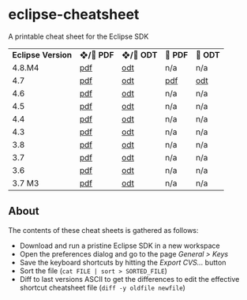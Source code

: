 eclipse-cheatsheet
==================

A printable cheat sheet for the Eclipse SDK

<table>
  <tr>
    <td><b>Eclipse Version</b></td>
    <td><b>❖/🐧 PDF</b></td>
    <td><b>❖/🐧 ODT</b></td>
    <td><b> PDF</b></td>
    <td><b> ODT</b></td>
  </tr>
  <tr>
    <td>4.8.M4</td>
    <td><a href="https://github.com/pellaton/eclipse-cheatsheet/raw/master/eclipse4.8/eclipse-shortcuts-4.8.m4.pdf">pdf</a></td>
    <td><a href="https://github.com/pellaton/eclipse-cheatsheet/raw/master/eclipse4.8/eclipse-shortcuts-4.8.m4.odt">odt</a></td>
    <td>n/a</td>
    <td>n/a</td>
  </tr>
  <tr>
    <td>4.7</td>
    <td><a href="https://github.com/pellaton/eclipse-cheatsheet/raw/master/eclipse4.7/eclipse-shortcuts-win-4.7.2.pdf">pdf</a></td>
    <td><a href="https://github.com/pellaton/eclipse-cheatsheet/raw/master/eclipse4.7/eclipse-shortcuts-win-4.7.2.odt">odt</a></td>
    <td><a href="https://github.com/pellaton/eclipse-cheatsheet/raw/master/eclipse4.7/eclipse-shortcuts-macos-4.7.2.pdf">pdf</a></td>
    <td><a href="https://github.com/pellaton/eclipse-cheatsheet/raw/master/eclipse4.7/eclipse-shortcuts-macos-4.7.2.odt">odt</a></td>    
  </tr>
  <tr>
    <td>4.6</td>
    <td><a href="https://github.com/pellaton/eclipse-cheatsheet/raw/master/eclipse4.6/eclipse-shortcuts-4.6.0.pdf">pdf</a></td>
    <td><a href="https://github.com/pellaton/eclipse-cheatsheet/raw/master/eclipse4.6/eclipse-shortcuts-4.6.0.odt">odt</a></td>
    <td>n/a</td>
    <td>n/a</td>
  </tr>
  <tr>
    <td>4.5</td>
    <td><a href="https://github.com/pellaton/eclipse-cheatsheet/raw/master/eclipse4.5/eclipse-shortcuts-4.5.0.pdf">pdf</a></td>
    <td><a href="https://github.com/pellaton/eclipse-cheatsheet/raw/master/eclipse4.5/eclipse-shortcuts-4.5.0.odt">odt</a></td>
    <td>n/a</td>
    <td>n/a</td>
  </tr>
  <tr>
    <td>4.4</td>
    <td><a href="https://github.com/pellaton/eclipse-cheatsheet/raw/master/eclipse4.4/eclipse-shortcuts-4.4.0.pdf">pdf</a></td>
    <td><a href="https://github.com/pellaton/eclipse-cheatsheet/raw/master/eclipse4.4/eclipse-shortcuts-4.4.0.odt">odt</a></td>
    <td>n/a</td>
    <td>n/a</td>
  </tr>
  <tr>
    <td>4.3</td>
    <td><a href="https://github.com/pellaton/eclipse-cheatsheet/raw/master/eclipse4.3/eclipse-shortcuts-4.3.0.pdf">pdf</a></td>
    <td><a href="https://github.com/pellaton/eclipse-cheatsheet/raw/master/eclipse4.3/eclipse-shortcuts-4.3.0.odt">odt</a></td>
    <td>n/a</td>
    <td>n/a</td>
  </tr>
  <tr>
    <td>3.8</td>
    <td><a href="https://github.com/pellaton/eclipse-cheatsheet/raw/master/eclipse3.8/eclipse-shortcuts-3.8.0.pdf">pdf</a></td>
    <td><a href="https://github.com/pellaton/eclipse-cheatsheet/raw/master/eclipse3.8/eclipse-shortcuts-3.8.0.odt">odt</a></td>
    <td>n/a</td>
    <td>n/a</td>
  </tr>
  <tr>
    <td>3.7</td>
    <td><a href="https://github.com/pellaton/eclipse-cheatsheet/raw/master/eclipse3.7/eclipse-shortcuts-3.7.0.pdf">pdf</a></td>
    <td><a href="https://github.com/pellaton/eclipse-cheatsheet/raw/master/eclipse3.7/eclipse-shortcuts-3.7.0.odt">odt</a></td>
    <td>n/a</td>
    <td>n/a</td>
  </tr>
  <tr>
    <td>3.6</td>
    <td><a href="https://github.com/pellaton/eclipse-cheatsheet/raw/master/eclipse3.6/eclipse-shortcuts-3.6.2.pdf">pdf</a></td>
    <td><a href="https://github.com/pellaton/eclipse-cheatsheet/raw/master/eclipse3.6/eclipse-shortcuts-3.6.2.odt">odt</a></td>
    <td>n/a</td>
    <td>n/a</td>
  </tr>
  <tr>
    <td>3.7 M3</td>
    <td><a href="https://github.com/pellaton/eclipse-cheatsheet/raw/master/eclipse3.7/eclipse-shortcuts-3.7.m3.pdf">pdf</a></td>
    <td><a href="https://github.com/pellaton/eclipse-cheatsheet/raw/master/eclipse3.7/eclipse-shortcuts-3.7.m3.odt">odt</a></td>
    <td>n/a</td>
    <td>n/a</td>    
  </tr>

</table>

## About
The contents of these cheat sheets is gathered as follows:
- Download and run a pristine Eclipse SDK in a new workspace
- Open the preferences dialog and go to the page <i>General > Keys</i>
- Save the keyboard shortcuts by hitting the <i>Export CVS...</i> button
- Sort the file (`cat FILE | sort > SORTED_FILE`)
- Diff to last versions ASCII to get the differences to edit the effective shortcut cheatsheet file (`diff -y oldfile newfile`)

